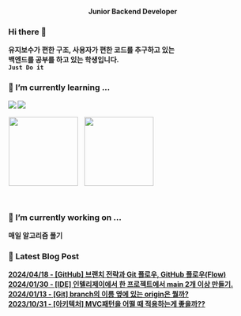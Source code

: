 <p align="center">
	<b>Junior Backend Developer</br>
</p>

### Hi there 👋
유지보수가 편한 구조, 사용자가 편한 코드를 추구하고 있는  
백엔드를 공부를 하고 있는 학생입니다.  
`Just Do it`

### 🌱 I’m currently learning ...

<a href="https://www.java.com/ko/" target="_blank"><img src="https://img.shields.io/badge/Java-007396?style=flat-square&logo=Java&logoColor=white"/></a>
<a href="https://spring.io/" target="_blank"><img src="https://img.shields.io/badge/Spring-6DB33F?style=flat-square&logo=Spring&logoColor=white"/></a>

<p align="left">
    <a href="https://solved.ac/plate0113">
    <img src="http://mazassumnida.wtf/api/v2/generate_badge?boj=plate0113" style="margin-left: 1px; vertical-align:top" height=140/></a>
    <img src="https://github-readme-stats.vercel.app/api?username=sihyunjojo&&show_icons=true&theme=highcontrast" style="margin-left: 10px; vertical-align:top" height=140/></a>
</p>
<br>

<!--
**sihyunjojo/sihyunjojo** is a ✨ _special_ ✨ repository because its `README.md` (this file) appears on your GitHub profile.

Here are some ideas to get you started:

- 👯 I’m looking to collaborate on ...
- 🤔 I’m looking for help with ...
- 💬 Ask me about ...
- 📫 How to reach me: ...
- 😄 Pronouns: ...
- ⚡ Fun fact: ...
-->

### 🔭 I’m currently working on ...
매일 알고리즘 풀기

### 📌 Latest Blog Post
[2024/04/18 - [GitHub] 브랜치 전략과 Git 플로우, GitHub 플로우(Flow)](https://velog.io/@plate0113/GitHub-GitHub-%ED%94%8C%EB%A1%9C%EC%9A%B0%EC%99%80-%EC%A0%84%EB%9E%B5)<br/>
[2024/01/30 - [IDE] 인텔리제이에서 한 프로젝트에서 main 2개 이상 만들기.](https://velog.io/@plate0113/IDE-%EC%9D%B8%ED%85%94%EB%A6%AC%EC%A0%9C%EC%9D%B4%EC%97%90%EC%84%9C-%ED%95%9C-%ED%94%84%EB%A1%9C%EC%A0%9D%ED%8A%B8%EC%97%90%EC%84%9C-main-2%EA%B0%9C-%EC%9D%B4%EC%83%81-%EB%A7%8C%EB%93%A4%EA%B8%B0)<br/>
[2024/01/13 - [Git] branch의 이름 옆에 있는 origin은 뭘까?](https://velog.io/@plate0113/Git-branch%EC%9D%98-%EC%9D%B4%EB%A6%84-%EC%98%86%EC%97%90-%EC%9E%88%EB%8A%94-origin%EC%9D%80-%EB%AD%98%EA%B9%8C)<br/>
[2023/10/31 - [아키텍처] MVC패턴을 어떨 때 적용하는게 좋을까??](https://velog.io/@plate0113/%EC%95%84%ED%82%A4%ED%85%8D%EC%B2%98-MVC%ED%8C%A8%ED%84%B4%EC%9D%84-%EC%96%B4%EB%96%A8-%EB%95%8C-%EC%A0%81%EC%9A%A9%ED%95%98%EB%8A%94%EA%B2%8C-%EC%A2%8B%EC%9D%84%EA%B9%8C) <br/>
